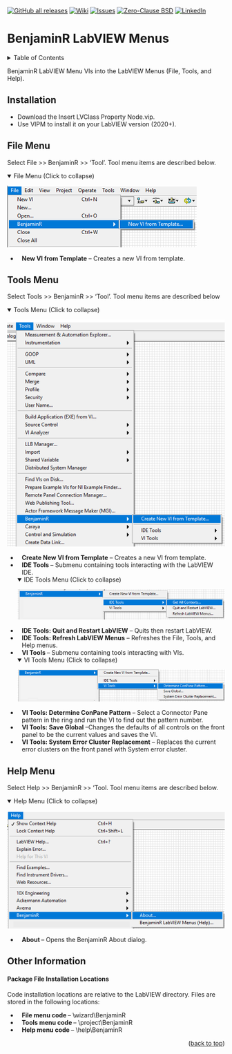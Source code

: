 <div id="top"></div>

[![GitHub all releases][release-shield]][release-url]
[![Wiki][wiki-shield]][wiki-url]
[![Issues][issues-shield]][issues-url]
[![Zero-Clause BSD][license-shield]][license-url]
[![LinkedIn][linkedin-shield]][linkedin-url]

# BenjaminR LabVIEW Menus

<!-- TABLE OF CONTENTS -->
<details>
  <summary>Table of Contents</summary>
  <ol>
    <li>
      <a href="#installation">Installation Instructions</a>
    </li>
    <li>
      <a href="#file-menu">File Menu</a>
    </li>
    <li>
      <a href="#tools-menu">Tools Menu</a>
    </li>
    <li>
      <a href="#help-menu">Help Menu</a>
    </li>
    <li>
      <a href="#other-information">Other Information</a>
    </li>
  </ol>
</details>

BenjaminR LabVIEW Menu VIs into the LabVIEW Menus (File, Tools, and Help).

## Installation
- Download the Insert LVClass Property Node.vip.
- Use VIPM to install it on your LabVIEW version (2020+).
		
## File Menu
<p>Select File &gt;&gt; BenjaminR &gt;&gt; &lsquo;Tool&rsquo;. Tool menu items are described below.</p>
<details open>
  <summary>File Menu (Click to collapse)</summary>
  <p><img src="src/help/BenjaminR/img/fileMenu.png" alt="" /></p>
</details>
<ul>
  <li style="padding-left: 10px;"><strong>New VI from Template</strong>&nbsp;&ndash; Creates a new VI from template.</li>
</ul>

## Tools Menu
<p>Select Tools &gt;&gt; BenjaminR &gt;&gt; &lsquo;Tool&rsquo;. Tool menu items are described below</p>
<details open>
  <summary>Tools Menu (Click to collapse)</summary>
  <p><img src="src/help/BenjaminR/img/toolsMenu.png" alt="" /></p>
</details>
<ul>
  <li style="padding-left: 10px;"><strong>Create New VI from Template</strong>&nbsp;&ndash; Creates a new VI from template.</li>
  <li style="padding-left: 10px;"><strong>IDE Tools&nbsp;</strong>&ndash; Submenu containing tools interacting with the LabVIEW IDE.</li>
  <details open>
    <summary>IDE Tools Menu (Click to collapse)</summary>
    <p><img src="src/help/BenjaminR/img/ideToolMenu.png" alt="" /></p>
  </details>
  <li style="padding-left: 10px;"><strong>IDE Tools: Quit and Restart LabVIEW</strong>&nbsp;&ndash; Quits then restart LabVIEW.</li>
  <li style="padding-left: 10px;"><strong>IDE Tools: Refresh LabVIEW Menus</strong>&nbsp;&ndash; Refreshes the File, Tools, and Help menus.</li>
  <li style="padding-left: 10px;"><strong>VI Tools&nbsp;</strong>&ndash; Submenu containing tools interacting with VIs.</li>
  <details open>
    <summary>VI Tools Menu (Click to collapse)</summary>
    <p><img src="src/help/BenjaminR/img/viToolMenu.png" alt="" /></p>
  </details>
  <li style="padding-left: 10px;"><strong>VI Tools: Determine ConPane Pattern</strong>&nbsp;&ndash; Select a Connector Pane pattern in the ring and run the VI to find out the pattern number.</li>
  <li style="padding-left: 10px;"><strong>VI Tools: Save Global</strong>&nbsp;&ndash;Changes the defaults of all controls on the front panel to be the current values and saves the VI.</li>
  <li style="padding-left: 10px;"><strong>VI Tools: System Error Cluster Replacement</strong>&nbsp;&ndash; Replaces the current error clusters on the front panel with System error cluster.</li>
</ul>

## Help Menu
<p>Select Help &gt;&gt; BenjaminR &gt;&gt; &lsquo;Tool. Tool menu items are described below.</p>
<details open>
  <summary>Help Menu (Click to collapse)</summary>
  <p><img src="src/help/BenjaminR/img/helpMenu.png" alt="" /></p>
</details>
<ul>
  <li style="padding-left: 10px;"><strong>About&nbsp;</strong>&ndash; Opens the BenjaminR About dialog.</li>
</ul>
		
## Other Information
#### Package File Installation Locations
<p>Code installation locations are relative to the LabVIEW directory. Files are stored in the following locations:</p>
<ul>
  <li style="padding-left: 10px;"><strong>File menu code&nbsp;</strong>&ndash; \wizard\BenjaminR</li>
  <li style="padding-left: 10px;"><strong>Tools menu code&nbsp;</strong>&ndash; \project\BenjaminR</li>
  <li style="padding-left: 10px;"><strong>Help menu code&nbsp;</strong>&ndash; \help\BenjaminR</li>
</ul>

<p align="right">(<a href="#top">back to top</a>)</p>

<!-- MARKDOWN LINKS & IMAGES -->
<!-- https://www.markdownguide.org/basic-syntax/#reference-style-links -->
[release-shield]: https://img.shields.io/github/v/release/BenjaminRLabVIEWExtensions/dev-tool-menu?color=orange&logo=labview&style=for-the-badge
[release-url]: https://github.com/BenjaminRLabVIEWExtensions/dev-tool-menu/releases/tag/1.1.0
[wiki-shield]: https://img.shields.io/github/discussions/BenjaminRLabVIEWExtensions/dev-tool-menu?style=for-the-badge
[wiki-url]: https://github.com/BenjaminRLabVIEWExtensions/dev-tool-menu/wiki
[issues-shield]: https://img.shields.io/github/issues/BenjaminRLabVIEWExtensions/dev-tool-menu?style=for-the-badge
[issues-url]: https://github.com/BenjaminRLabVIEWExtensions/dev-tool-menu/issues
[license-shield]: https://img.shields.io/badge/LICENSE-Zero--Clause%20BSD-green?style=for-the-badge
[license-url]: https://github.com/BenjaminRLabVIEWExtensions/dev-tool-menu/blob/main/LICENSE
[linkedin-shield]: https://img.shields.io/badge/-LinkedIn-black.svg?style=for-the-badge&logo=linkedin&colorB=555
[linkedin-url]: https://www.linkedin.com/in/benjaminrouffet/
